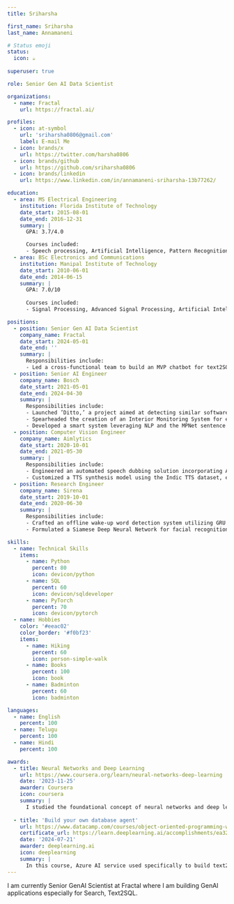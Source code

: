 ```yaml
---
title: Sriharsha

first_name: Sriharsha 
last_name: Annamaneni

# Status emoji
status:
  icon: ☕️
  
superuser: true

role: Senior Gen AI Data Scientist 

organizations:
  - name: Fractal
    url: https://fractal.ai/

profiles:
  - icon: at-symbol
    url: 'sriharsha0806@gmail.com'
    label: E-mail Me
  - icon: brands/x
    url: https://twitter.com/harsha0806
  - icon: brands/github
    url: https://github.com/sriharsha0806
  - icon: brands/linkedin
    url: https://www.linkedin.com/in/annamaneni-sriharsha-13b77262/

education:
  - area: MS Electrical Engineering
    institution: Florida Institute of Technology
    date_start: 2015-08-01
    date_end: 2016-12-31
    summary: |
      GPA: 3.7/4.0

      Courses included:
      - Speech processing, Artificial Intelligence, Pattern Recognition, Signal Processing, Stochastic probability, Optimization
  - area: BSc Electronics and Communications
    institution: Manipal Institute of Technology
    date_start: 2010-06-01
    date_end: 2014-06-15
    summary: |
      GPA: 7.0/10
      
      Courses included:
      - Signal Processing, Advanced Signal Processing, Artificial Intelligence, Data Structures and Algorithms

positions:
  - position: Senior Gen AI Data Scientist
    company_name: Fractal 
    date_start: 2024-05-01
    date_end: ''
    summary: |
      Responsibilities include:
      - Led a cross-functional team to build an MVP chatbot for text2SQL applications using Langchain and Langraph. Improved system accuracy by conducting root cause analysis and redesigning schema by 27%, significantly enhancing SQL query generation and overall performance.
  - position: Senior AI Engineer
    company_name: Bosch
    date_start: 2021-05-01
    date_end: 2024-04-30
    summary: |
      Responsibilities include:
      - Launched ’Ditto,’ a project aimed at detecting similar software bug defects through semantic text similarity techniques. Enhanced the pipeline with a RAG (Retrieval-Augmented Generation) based system to optimize efficiency using Qdrant.
      - Spearheaded the creation of an Interior Monitoring System for enhancing road safety, passenger comfort, and driver focus. Implemented advanced features such as Seat Belt Detection and Drowsiness Detection using Evidential Deep Learning. Leveraged Explainable AI algorithm GradCam++ to minimize False Positives and True Negatives, leading to a significant reduction in errors.
      - Developed a smart system leveraging NLP and the MPNet sentence encoder model to associate bugs with test cases, achieving a 75-fold increase in efficiency and 95% test coverage.
  - position: Computer Vision Engineer
    company_name: Aimlytics
    date_start: 2020-10-01
    date_end: 2021-05-30
    summary: |
      Responsibilities include:
      - Engineered an automated speech dubbing solution incorporating ASR, Speaker Diarization, and TTS capabilities, leading to a more accurate and natural-sounding output.
      - Customized a TTS synthesis model using the Indic TTS dataset, effectively capturing regional accents and dialects.
  - position: Research Engineer
    company_name: Sirena
    date_start: 2019-10-01
    date_end: 2020-06-30
    summary: |
      Responsibilities include:
      - Crafted an offline wake-up word detection system utilizing GRU Networks for real-time responsiveness, significantly reducing latency by 13%.
      - Formulated a Siamese Deep Neural Network for facial recognition, achieving a 99.8% accuracy rate, contributing to enhanced security measures.    

skills:
  - name: Technical Skills
    items:
      - name: Python
        percent: 80
        icon: devicon/python
      - name: SQL
        percent: 60
        icon: devicon/sqldeveloper
      - name: PyTorch
        percent: 70
        icon: devicon/pytorch
  - name: Hobbies
    color: '#eeac02'
    color_border: '#f0bf23'
    items:
      - name: Hiking
        percent: 60
        icon: person-simple-walk
      - name: Books
        percent: 100
        icon: book
      - name: Badminton
        percent: 60
        icon: badminton

languages:
  - name: English
    percent: 100
  - name: Telugu
    percent: 100
  - name: Hindi
    percent: 100

awards:
  - title: Neural Networks and Deep Learning
    url: https://www.coursera.org/learn/neural-networks-deep-learning
    date: '2023-11-25'
    awarder: Coursera
    icon: coursera
    summary: |
      I studied the foundational concept of neural networks and deep learning. By the end, I was familiar with the significant technological trends driving the rise of deep learning; build, train, and apply fully connected deep neural networks; implement efficient (vectorized) neural networks; identify key parameters in a neural network’s architecture; and apply deep learning to your own applications.
  
  - title: 'Build your own database agent'
    url: https://www.datacamp.com/courses/object-oriented-programming-with-s3-and-r6-in-r
    certificate_url: https://learn.deeplearning.ai/accomplishments/ea32cd06-f594-418f-931d-808c43a17bb3?usp=sharing
    date: '2024-07-21'
    awarder: deeplearning.ai
    icon: deeplearning
    summary: |
      In this course, Azure AI service used specifically to build text2sql agent for interacting with a database.
---
```


I am currently Senior GenAI Scientist at Fractal where I am building GenAI applications especially for Search, Text2SQL.
